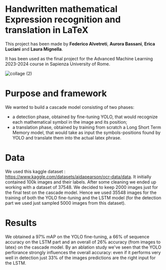 # Handwritten mathematical Expression recognition and translation in LaTeX

This project has been made by **Federico Alvetreti**, **Aurora Bassani**, **Erica Luciani** and **Laura Mignella**.

It has been used as the final project for the Advanced Machine Learning 2023-2024 course in Sapienza University of Rome.


![collage (2)](https://github.com/FedericoAlvetreti/Handwritten-Mathematical-Expression-Recognition-and-Translation-in-LaTeX/assets/115395996/00f28fa1-8cac-41b7-a308-e0bbc239e5ef)


# Purpose and framework 
We wanted to build a cascade model consisting of two phases:
- a detection phase, obtained by fine-tuning YOLO,  that would recognize each mathematical symbol in the image and its position;
- a translation phase, obtained by training from scratch a Long Short Term Memory model, that would take as input the symbols-positions found by YOLO and translate them into the actual latex phrase.

# Data
We used this kaggle dataset : https://www.kaggle.com/datasets/aidapearson/ocr-data/data.
It initially contained 100k images and their labels.
After some cleaning we ended up  working with a dataset of 37548. 
We decided to keep 2000 images just for the final test on the cascade model.
Hence we used 35548 images for the training of both the YOLO fine-tuning and the LSTM model (for the detection part we used just sampled 5000 images from this dataset).

# Results
We obtained a 97% mAP on the YOLO fine-tuning, a 66% of sequence accuracy on the LSTM part and an  overall of 26%  accuracy (from images to latex) on the cascade model.
By an ablation study we've seen that the YOLO perforance strongly influences the overall accuracy: even if it performs very well in detection just 33% of the images predictions are the right input for the LSTM.

